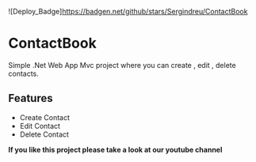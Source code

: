 ![Deploy_Badge]https://badgen.net/github/stars/Sergindreu/ContactBook


# ContactBook

Simple .Net Web App Mvc project where you can create , edit , delete contacts.

## Features 
- Create Contact
- Edit Contact
- Delete Contact


**If you like this project please take a look at our youtube channel**
